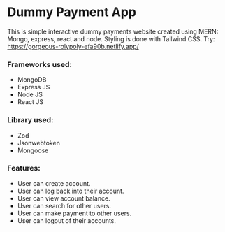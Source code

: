 # Dummy Payment App
This is simple interactive dummy payments website created using MERN: Mongo, express, react and node. Styling is done with Tailwind CSS. 
Try: https://gorgeous-rolypoly-efa90b.netlify.app/

### Frameworks used:
+ MongoDB
+ Express JS
+ Node JS
+ React JS
  
### Library used:
+ Zod
+ Jsonwebtoken
+ Mongoose

### Features:
+ User can create account.
+ User can log back into their account.
+ User can view account balance.
+ User can search for other users.
+ User can make payment to other users.
+ User can logout of their accounts.
  
